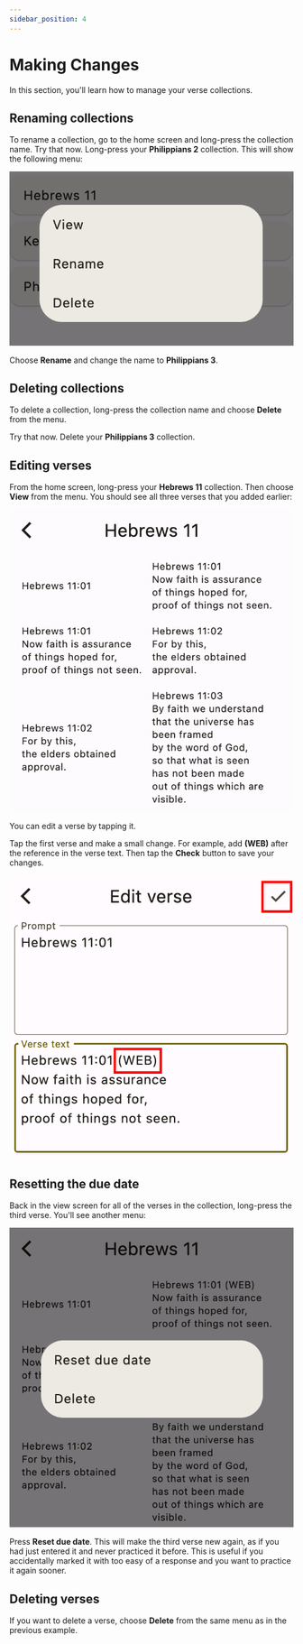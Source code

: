 ```yaml
---
sidebar_position: 4
---
```


# Making Changes

In this section, you'll learn how to manage your verse collections.

## Renaming collections

To rename a collection, go to the home screen and long-press the collection name. Try that now. Long-press your **Philippians 2** collection. This will show the following menu:

<div class="bordered-image">

![collection menu](img/collection-menu.png)
</div>

Choose **Rename** and change the name to **Philippians 3**.

##  Deleting collections

To delete a collection, long-press the collection name and choose **Delete** from the menu.

Try that now. Delete your **Philippians 3** collection.

## Editing verses

From the home screen, long-press your **Hebrews 11** collection. Then choose **View** from the menu. You should see all three verses that you added earlier:

<div class="bordered-image">

![collection view](img/collection-view.png)
</div>

You can edit a verse by tapping it.

Tap the first verse and make a small change. For example, add **(WEB)** after the reference in the verse text. Then tap the **Check** button to save your changes.

<div class="bordered-image">

![edit verse](img/edit-verse.png)
</div>

## Resetting the due date

Back in the view screen for all of the verses in the collection, long-press the third verse. You'll see another menu:

<div class="bordered-image">

![verse view menu](img/verse-menu.png)
</div>

Press **Reset due date**. This will make the third verse new again, as if you had just entered it and never practiced it before. This is useful if you accidentally marked it with too easy of a response and you want to practice it again sooner.

## Deleting verses

If you want to delete a verse, choose **Delete** from the same menu as in the previous example.